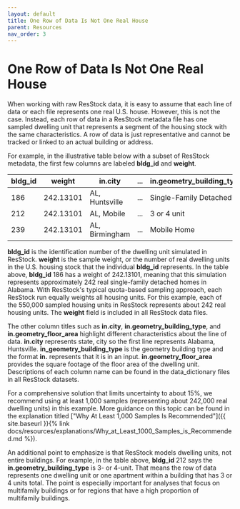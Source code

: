 ```yaml
---
layout: default
title: One Row of Data Is Not One Real House
parent: Resources
nav_order: 3
---
```


# One Row of Data Is Not One Real House
When working with raw ResStock data, it is easy to assume that each line of data or each file represents one real U.S. house. However, this is not the case. Instead, each row of data in a ResStock metadata file has one sampled dwelling unit that represents a segment of the housing stock with the same characteristics. A row of data is just representative and cannot be tracked or linked to an actual building or address.

For example, in the illustrative table below with a subset of ResStock metadata, the first few columns are labeled **bldg_id** and **weight**.

| bldg_id | weight | in.city | ... | in.geometry_building_type | in.geometry_floor_area |
| --- | --- | --- | --- | --- | --- |
| 186 | 242.13101 | AL, Huntsville | ... | Single-Family Detached | 2,500--2,999 |
| 212 | 242.13101 | AL, Mobile | ... | 3 or 4 unit | 4000+ |
| 239 | 242.13101 | AL, Birmingham | ... | Mobile Home | 750--999 |

**bldg_id** is the identification number of the dwelling unit simulated in ResStock. **weight** is the sample weight, or the number of real dwelling units in the U.S. housing stock that the individual **bldg_id** represents. In the table above, **bldg_id** 186 has a weight of 242.13101, meaning that this simulation represents approximately 242 real single-family detached homes in Alabama. With ResStock's typical quota-based sampling approach, each ResStock run equally weights all housing units. For this example, each of the 550,000 sampled housing units in ResStock represents about 242 real housing units. The **weight** field is included in all ResStock data files.
<!--
The *weight* field is also the appropriate factor to scale ResStock energy and emissions outputs as discussed in the Weighting/Sampling example. -->

The other column titles such as **in.city**, **in.geometry_building_type**, and **in.geometry_floor_area** highlight different characteristics about the line of data. **in.city** represents state, city so the first line represents Alabama, Huntsville. **in_geometry_building_type** is the geometry building type and the format **in.** represents that it is in an input. **in.geometry_floor_area** provides the square footage of the floor area of the dwelling unit. Descriptions of each column name can be found in the data_dictionary files in all ResStock datasets.

For a comprehensive solution that limits uncertainty to about 15%, we recommend using at least 1,000 samples (representing about 242,000 real dwelling units) in this example. More guidance on this topic can be found in the explanation titled ["Why At Least 1,000 Samples Is Recommended"]({{ site.baseurl }}{% link docs/resources/explanations/Why_at_Least_1000_Samples_is_Recommended.md %}).

An additional point to emphasize is that ResStock models dwelling units, not entire buildings. For example, in the table above, **bldg_id** 212 says the **in.geometry_building_type** is 3- or 4-unit. That means the row of data represents one dwelling unit or one apartment within a building that has 3 or 4 units total. The point is especially important for analyses that focus on multifamily buildings or for regions that have a high proportion of multifamily buildings.